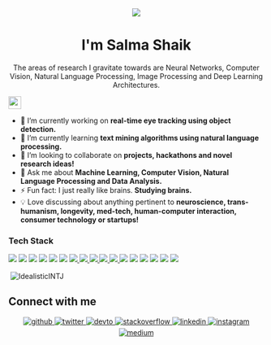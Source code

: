 <div align="center">
<img src="https://user-images.githubusercontent.com/42115530/92640221-9728ca00-f2fa-11ea-8994-c72b26e937de.gif" align="center"/>
</div>
<h1 align="center">I'm Salma Shaik</h1>
<p> <center>The areas of research I gravitate towards are Neural Networks, Computer Vision, Natural Language Processing, Image Processing and Deep Learning Architectures. </center> </p>

<img height="25" src="https://komarev.com/ghpvc/?username=IdealisticINTJ&color=blue" />
<a href="https://github.com/ruch798">
</a>
</p>

- 🔭 I’m currently working on **real-time eye tracking using object detection.**
- 🌱 I’m currently learning **text mining algorithms using natural language processing.**
- 🤝 I’m looking to collaborate on **projects, hackathons and novel research ideas!**
- 💬 Ask me about **Machine Learning, Computer Vision, Natural Language Processing and Data Analysis.**
- ⚡ Fun fact: I just really like brains. **Studying brains.**
- :bulb: Love discussing about anything pertinent to **neuroscience, trans-humanism, longevity, med-tech, human-computer interaction, consumer technology or startups!**
### Tech Stack
<!-- BLOG-POST-LIST:START -->
<!-- BLOG-POST-LIST:END -->

<p align="left"><img src="https://img.shields.io/badge/Python-3776AB?style=for-the-badge&logo=python&logoColor=white"/> <img src="https://img.shields.io/badge/HTML-239120?style=for-the-badge&logo=html5&logoColor=white"/> <img src="https://img.shields.io/badge/CSS-A020F0?&style=for-the-badge&logo=css3&logoColor=white"/> <img src="https://img.shields.io/badge/JavaScript-F7DF1E?style=for-the-badge&logo=javascript&logoColor=black"/> <img src="https://img.shields.io/badge/C-00599C?style=for-the-badge&logo=c&logoColor=white"/> <img src="https://img.shields.io/badge/C%2B%2B-29b6f6?style=for-the-badge&logo=c%2B%2B&logoColor=white"/> <a href="https://www.r-project.org/">
    <img src="https://img.shields.io/badge/R-276DC3?style=for-the-badge&logo=r&logoColor=whit"/>
  </a>
  <a href="https://docs.opencv.org/master/index.html">
    <img src="https://img.shields.io/badge/OpenCV-27338e?style=for-the-badge&logo=OpenCV&logoColor=white"/> </a>
  <a href="https://jupyter.org/">
    <img src="https://img.shields.io/badge/Jupyter-F37626.svg?&style=for-the-badge&logo=Jupyter&logoColor=white"/>
  </a>  <a href="https://www.tensorflow.org/">
    <img src="https://img.shields.io/badge/Tensorflow-F37654.svg?style=for-the-badge&logo=Tensorflow&logoColor=white"/>
  </a>  <a href="https://www.anaconda.com/">
    <img src="https://img.shields.io/badge/conda-342B029.svg?&style=for-the-badge&logo=anaconda&logoColor=white"/>
  </a> <img src="https://img.shields.io/badge/Markdown-000000?style=for-the-badge&logo=markdown&logoColor=white"/> <img src="https://img.shields.io/badge/Tailwind_CSS-38B2AC?style=for-the-badge&logo=tailwind-css&logoColor=white"/> <img src="https://img.shields.io/badge/Bootstrap-563D7C?style=for-the-badge&logo=bootstrap&logoColor=white"/> <img src="https://img.shields.io/badge/styled--components-DB7093?style=for-the-badge&logo=styled-components&logoColor=white"/> <img src="https://img.shields.io/badge/Material--UI-0081CB?style=for-the-badge&logo=material-ui&logoColor=white"/> <img src="https://img.shields.io/badge/MySQL-5723db?style=for-the-badge&logo=mysql&logoColor=white"/> 
</p>

<p>&nbsp;<img align="center" src="https://github-readme-stats.vercel.app/api?username=IdealisticINTJ&show_icons=true" alt="IdealisticINTJ" /></p>



## Connect with me  
<div align="center">
<a href="https://github.com/IdealisticINTJ" target="_blank">
<img src=https://img.shields.io/badge/github-%2324292e.svg?&style=for-the-badge&logo=github&logoColor=white alt=github style="margin-bottom: 5px;" />
</a>
<a href="https://twitter.com/IdealisticINTJ" target="_blank">
<img src=https://img.shields.io/badge/twitter-%2300acee.svg?&style=for-the-badge&logo=twitter&logoColor=white alt=twitter style="margin-bottom: 5px;" />
</a>
<a href="https://dev.to/idealisticintj" target="_blank">
<img src=https://img.shields.io/badge/dev.to-%2308090A.svg?&style=for-the-badge&logo=dev.to&logoColor=white alt=devto style="margin-bottom: 5px;" />
</a>
<a href="https://stackoverflow.com/users/15240145" target="_blank">
<img src=https://img.shields.io/badge/stackoverflow-%23F28032.svg?&style=for-the-badge&logo=stackoverflow&logoColor=white alt=stackoverflow style="margin-bottom: 5px;" />
</a>
<a href="https://linkedin.com/in/salma7" target="_blank">
<img src=https://img.shields.io/badge/linkedin-%231E77B5.svg?&style=for-the-badge&logo=linkedin&logoColor=white alt=linkedin style="margin-bottom: 5px;" />
</a>
<a href="https://instagram.com/idealisticintj" target="_blank">
<img src=https://img.shields.io/badge/instagram-%23000000.svg?&style=for-the-badge&logo=instagram&logoColor=white alt=instagram style="margin-bottom: 5px;" />
</a>
<a href="https://medium.com/@IdealisticINTJ" target="_blank">
<img src=https://img.shields.io/badge/medium-%23292929.svg?&style=for-the-badge&logo=medium&logoColor=white alt=medium style="margin-bottom: 5px;" />
</a>  
</div>  
  

                                                                                              
<!--
**IdealisticINTJ/IdealisticINTJ** is a ✨ _special_ ✨ repository because its `README.md` (this file) appears on your GitHub profile.
